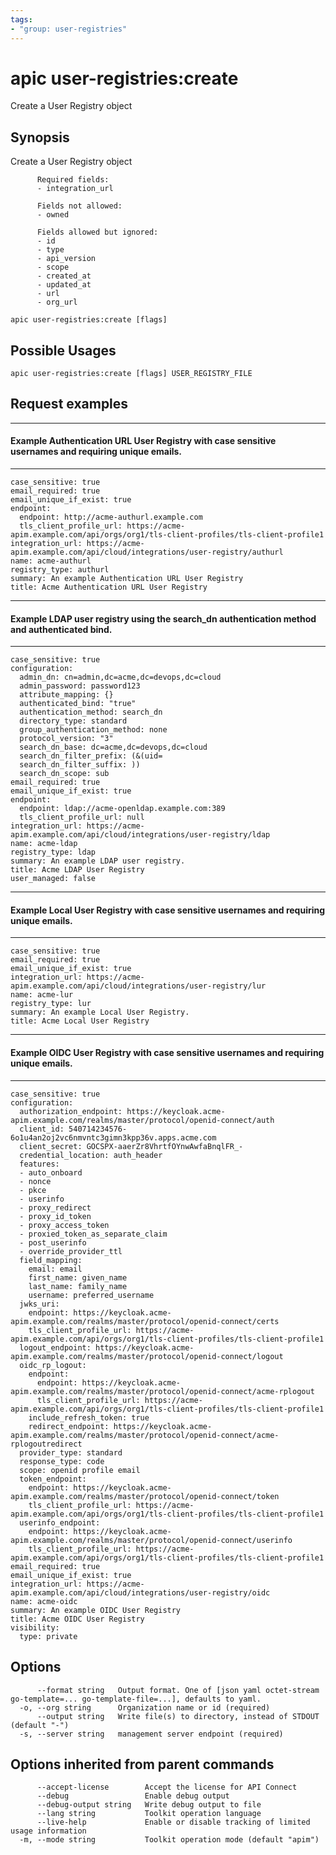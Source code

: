 ```yaml
---
tags:
- "group: user-registries"
---
```

# apic user-registries:create

Create a User Registry object

## Synopsis

Create a User Registry object
          
          Required fields:
          - integration_url
          
          Fields not allowed:
          - owned
          
          Fields allowed but ignored:
          - id
          - type
          - api_version
          - scope
          - created_at
          - updated_at
          - url
          - org_url

```
apic user-registries:create [flags]
```

## Possible Usages

```
apic user-registries:create [flags] USER_REGISTRY_FILE
```

## Request examples

--------------------------------------------------------------------------------------------------------
#### Example Authentication URL User Registry with case sensitive usernames and requiring unique emails.
--------------------------------------------------------------------------------------------------------

```
case_sensitive: true
email_required: true
email_unique_if_exist: true
endpoint:
  endpoint: http://acme-authurl.example.com
  tls_client_profile_url: https://acme-apim.example.com/api/orgs/org1/tls-client-profiles/tls-client-profile1
integration_url: https://acme-apim.example.com/api/cloud/integrations/user-registry/authurl
name: acme-authurl
registry_type: authurl
summary: An example Authentication URL User Registry
title: Acme Authentication URL User Registry
```

-------------------------------------------------------------------------------------------------
#### Example LDAP user registry using the search_dn authentication method and authenticated bind.
-------------------------------------------------------------------------------------------------

```
case_sensitive: true
configuration:
  admin_dn: cn=admin,dc=acme,dc=devops,dc=cloud
  admin_password: password123
  attribute_mapping: {}
  authenticated_bind: "true"
  authentication_method: search_dn
  directory_type: standard
  group_authentication_method: none
  protocol_version: "3"
  search_dn_base: dc=acme,dc=devops,dc=cloud
  search_dn_filter_prefix: (&(uid=
  search_dn_filter_suffix: ))
  search_dn_scope: sub
email_required: true
email_unique_if_exist: true
endpoint:
  endpoint: ldap://acme-openldap.example.com:389
  tls_client_profile_url: null
integration_url: https://acme-apim.example.com/api/cloud/integrations/user-registry/ldap
name: acme-ldap
registry_type: ldap
summary: An example LDAP user registry.
title: Acme LDAP User Registry
user_managed: false
```

-------------------------------------------------------------------------------------------
#### Example Local User Registry with case sensitive usernames and requiring unique emails.
-------------------------------------------------------------------------------------------

```
case_sensitive: true
email_required: true
email_unique_if_exist: true
integration_url: https://acme-apim.example.com/api/cloud/integrations/user-registry/lur
name: acme-lur
registry_type: lur
summary: An example Local User Registry.
title: Acme Local User Registry
```

------------------------------------------------------------------------------------------
#### Example OIDC User Registry with case sensitive usernames and requiring unique emails.
------------------------------------------------------------------------------------------

```
case_sensitive: true
configuration:
  authorization_endpoint: https://keycloak.acme-apim.example.com/realms/master/protocol/openid-connect/auth
  client_id: 540714234576-6o1u4an2oj2vc6nmvntc3gimn3kpp36v.apps.acme.com
  client_secret: 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
  credential_location: auth_header
  features:
  - auto_onboard
  - nonce
  - pkce
  - userinfo
  - proxy_redirect
  - proxy_id_token
  - proxy_access_token
  - proxied_token_as_separate_claim
  - post_userinfo
  - override_provider_ttl
  field_mapping:
    email: email
    first_name: given_name
    last_name: family_name
    username: preferred_username
  jwks_uri:
    endpoint: https://keycloak.acme-apim.example.com/realms/master/protocol/openid-connect/certs
    tls_client_profile_url: https://acme-apim.example.com/api/orgs/org1/tls-client-profiles/tls-client-profile1
  logout_endpoint: https://keycloak.acme-apim.example.com/realms/master/protocol/openid-connect/logout
  oidc_rp_logout:
    endpoint:
      endpoint: https://keycloak.acme-apim.example.com/realms/master/protocol/openid-connect/acme-rplogout
      tls_client_profile_url: https://acme-apim.example.com/api/orgs/org1/tls-client-profiles/tls-client-profile1
    include_refresh_token: true
    redirect_endpoint: https://keycloak.acme-apim.example.com/realms/master/protocol/openid-connect/acme-rplogoutredirect
  provider_type: standard
  response_type: code
  scope: openid profile email
  token_endpoint:
    endpoint: https://keycloak.acme-apim.example.com/realms/master/protocol/openid-connect/token
    tls_client_profile_url: https://acme-apim.example.com/api/orgs/org1/tls-client-profiles/tls-client-profile1
  userinfo_endpoint:
    endpoint: https://keycloak.acme-apim.example.com/realms/master/protocol/openid-connect/userinfo
    tls_client_profile_url: https://acme-apim.example.com/api/orgs/org1/tls-client-profiles/tls-client-profile1
email_required: true
email_unique_if_exist: true
integration_url: https://acme-apim.example.com/api/cloud/integrations/user-registry/oidc
name: acme-oidc
summary: An example OIDC User Registry
title: Acme OIDC User Registry
visibility:
  type: private
```

## Options

```
      --format string   Output format. One of [json yaml octet-stream go-template=... go-template-file=...], defaults to yaml.
  -o, --org string      Organization name or id (required)
      --output string   Write file(s) to directory, instead of STDOUT (default "-")
  -s, --server string   management server endpoint (required)
```

## Options inherited from parent commands

```
      --accept-license        Accept the license for API Connect
      --debug                 Enable debug output
      --debug-output string   Write debug output to file
      --lang string           Toolkit operation language
      --live-help             Enable or disable tracking of limited usage information
  -m, --mode string           Toolkit operation mode (default "apim")
```
